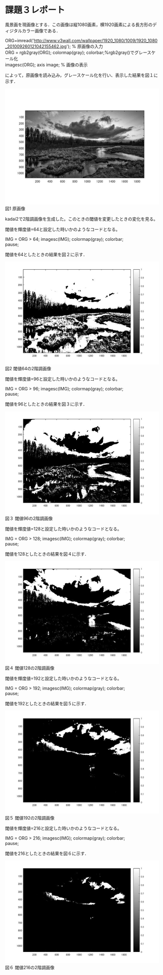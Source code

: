 ﻿# 課題３レポート

風景画を現画像とする．この画像は縦1080画素，横1920画素による長方形のディジタルカラー画像である．

ORG=imread('http://www.v3wall.com/wallpaper/1920_1080/1009/1920_1080_201009260121042155462.jpg'); % 原画像の入力  
ORG = rgb2gray(ORG); colormap(gray); colorbar;%rgb2gray()でグレースケール化  
imagesc(ORG); axis image; % 画像の表示  

によって，原画像を読み込み，グレースケール化を行い、表示した結果を図１に示す．  

![原画像](https://github.com/MogmogPakupaku/lecture_image_processing/blob/master/image/kadai2_gryorg.jpg)  
図1 原画像

kadai2で2階調画像を生成した。このときの閾値を変更したときの変化を見る。

閾値を輝度値=64と設定した時いかのようなコードとなる。

IMG = ORG > 64; 
imagesc(IMG); colormap(gray); colorbar;  
pause; 

閾値を64としたときの結果を図２に示す．  

![原画像](https://github.com/MogmogPakupaku/lecture_image_processing/blob/master/image/kadai3_64.jpg)  
図2 閾値64の2階調画像 

閾値を輝度値=96と設定した時いかのようなコードとなる。

IMG = ORG > 96; 
imagesc(IMG); colormap(gray); colorbar;  
pause; 

閾値を96としたときの結果を図３に示す．  

![原画像](https://github.com/MogmogPakupaku/lecture_image_processing/blob/master/image/kadai3_96.jpg)  
図３ 閾値96の2階調画像 

閾値を輝度値=128と設定した時いかのようなコードとなる。

IMG = ORG > 128; 
imagesc(IMG); colormap(gray); colorbar;  
pause; 

閾値を128としたときの結果を図４に示す．  

![原画像](https://github.com/MogmogPakupaku/lecture_image_processing/blob/master/image/kadai3_128.jpg)  
図４ 閾値128の2階調画像   

 

閾値を輝度値=192と設定した時いかのようなコードとなる。

IMG = ORG > 192; 
imagesc(IMG); colormap(gray); colorbar;  
pause; 

閾値を192としたときの結果を図５に示す．  

![原画像](https://github.com/MogmogPakupaku/lecture_image_processing/blob/master/image/kadai3_192.jpg)  
図５ 閾値192の2階調画像   

閾値を輝度値=216と設定した時いかのようなコードとなる。

IMG = ORG > 216; 
imagesc(IMG); colormap(gray); colorbar;  
pause; 

閾値を216としたときの結果を図６に示す．  

![原画像](https://github.com/MogmogPakupaku/lecture_image_processing/blob/master/image/kadai3_216.jpg)  
図６ 閾値216の2階調画像   
